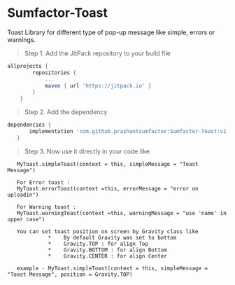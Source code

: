 # Sumfactor-Toast

Toast Library for different type of pop-up message like simple, errors or warnings.

> Step 1. Add the JitPack repository to your build file

```gradle
allprojects {
		repositories {
			...
			maven { url 'https://jitpack.io' }
		}
	}
  ```

> Step 2. Add the dependency

 ```gradle
 dependencies {
		implementation 'com.github.prashantsumfactor:Sumfactor-Toast:v1.0.0'
	}
  ```

> Step 3. Now use it directly in your code like

```For Simple / Normal : 
   MyToast.simpleToast(context = this, simpleMessage = "Toast Message")
   
   For Error toast :  
   MyToast.errorToast(context =this, errorMessage = "error on uploadin")
   
   For Warning toast :
   MyToast.warningToast(context =this, warningMessage = "use 'name' in upper case")
   
   You can set toast position on screen by Gravity class like
             *    By default Gravity was set to bottom
             *    Gravity.TOP : for align Top
             *    Gravity.BOTTOM : for align Bottom
             *    Gravity.CENTER : for align Center
   
   example - MyToast.simpleToast(context = this, simpleMessage = "Toast Message", position = Gravity.TOP) 
```